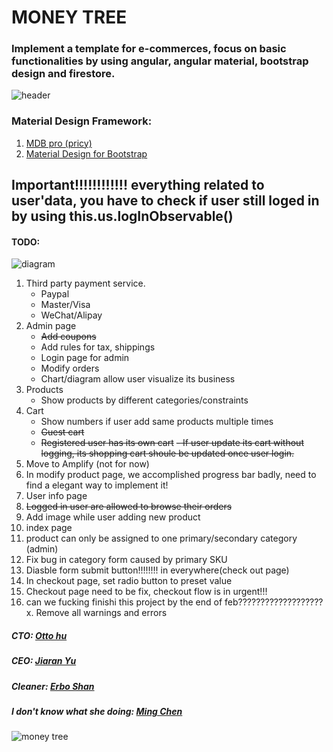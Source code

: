 # MONEY TREE
### Implement a template for e-commerces, focus on basic functionalities by using angular, angular material, bootstrap design and firestore.
![header](https://github.com/shanerbo/project-money-tree/blob/master/forest%20peak.PNG)

### Material Design Framework:
  1. [MDB pro (pricy)](https://mdbootstrap.com/products/angular-ui-kit/)
  2. [Material Design for Bootstrap](https://github.com/FezVrasta/bootstrap-material-design)

## Important!!!!!!!!!!!! everything related to user'data, you have to check if user still loged in by using this.us.logInObservable()

#### TODO: 
![diagram](https://github.com/shanerbo/project-money-tree/blob/master/G390i.png)
1. Third party payment service.
    - Paypal
    - Master/Visa
    - WeChat/Alipay
2. Admin page
    - ~~Add coupons~~
    - Add rules for tax, shippings
    - Login page for admin
    - Modify orders
    - Chart/diagram allow user visualize its business
4. Products
    - Show products by different categories/constraints
5. Cart
    - Show numbers if user add same products multiple times
    - ~~Guest cart~~
    - ~~Registered user has its own cart~~
        ~~- If user update its cart without logging, its shopping cart shoule be updated once user login.~~
6. Move to Amplify (not for now)
7. In modify product page, we accomplished progress bar badly, need to find a elegant way to implement it!
8. User info page
9. ~~Logged in user are allowed to browse their orders~~
10. Add image while user adding new product
11. index page
12. product can only be assigned to one primary/secondary category (admin)
13. Fix bug in category form caused by primary SKU 
14. Diasble form submit button!!!!!!!! in everywhere(check out page)
15. In checkout page, set radio button to preset value
16. Checkout page need to be fix, checkout flow is in urgent!!!
17. can we fucking finishi this project by the end of feb???????????????????
x. Remove all warnings and errors
##### CTO: [Otto hu](https://github.com/aWildOtto)
##### CEO: [Jiaran Yu](https://github.com/jiaranyu)
##### Cleaner: [Erbo Shan](https://github.com/shanerbo)
##### I don't know what she doing: [Ming Chen](https://github.com/Cecilia999)
![money tree](https://github.com/shanerbo/project-money-tree/blob/master/rsz_money-tree.png)
